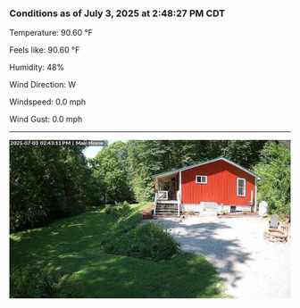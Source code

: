 ### Conditions as of July 3, 2025 at 2:48:27 PM CDT 

Temperature: 90.60 &deg;F

Feels like: 90.60 &deg;F

Humidity: 48%

Wind Direction: W

Windspeed: 0.0 mph

Wind Gust: 0.0 mph

---

<img src="./images/latest.jpeg"/>

